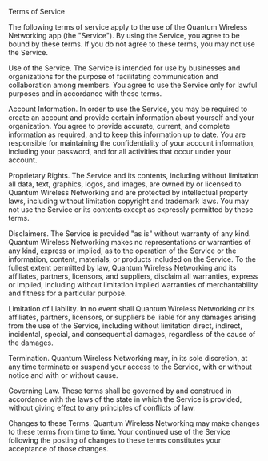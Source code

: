 Terms of Service

The following terms of service apply to the use of the Quantum Wireless Networking app (the "Service"). By using the Service, you agree to be bound by
these terms. If you do not agree to these terms, you may not use the Service.

Use of the Service. The Service is intended for use by businesses and organizations for the purpose of facilitating communication and collaboration among 
members. You agree to use the Service only for lawful purposes and in accordance with these terms.

Account Information. In order to use the Service, you may be required to create an account and provide certain information about yourself and your 
organization. You agree to provide accurate, current, and complete information as required, and to keep this information up to date. You are responsible 
for maintaining the confidentiality of your account information, including your password, and for all activities that occur under your account.

Proprietary Rights. The Service and its contents, including without limitation all data, text, graphics, logos, and images, are owned by or licensed to 
Quantum Wireless Networking and are protected by intellectual property laws, including without limitation copyright and trademark laws. You may not use the 
Service or its contents except as expressly permitted by these terms.

Disclaimers. The Service is provided "as is" without warranty of any kind. Quantum Wireless Networking makes no representations or warranties of any kind, 
express or implied, as to the operation of the Service or the information, content, materials, or products included on the Service. To the fullest extent 
permitted by law, Quantum Wireless Networking and its affiliates, partners, licensors, and suppliers, disclaim all warranties, express or implied, 
including without limitation implied warranties of merchantability and fitness for a particular purpose.

Limitation of Liability. In no event shall Quantum Wireless Networking or its affiliates, partners, licensors, or suppliers be liable for any damages 
arising from the use of the Service, including without limitation direct, indirect, incidental, special, and consequential damages, regardless of the cause
of the damages.

Termination. Quantum Wireless Networking may, in its sole discretion, at any time terminate or suspend your access to the Service, with or without notice 
and with or without cause.

Governing Law. These terms shall be governed by and construed in accordance with the laws of the state in which the Service is provided, without giving 
effect to any principles of conflicts of law.

Changes to these Terms. Quantum Wireless Networking may make changes to these terms from time to time. Your continued use of the Service following the 
posting of changes to these terms constitutes your acceptance of those changes.
